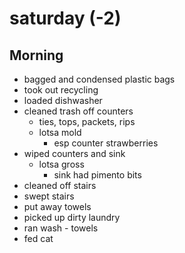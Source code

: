 # saturday (-2)
## Morning
- bagged and condensed plastic bags
- took out recycling
- loaded dishwasher
- cleaned trash off counters
  - ties, tops, packets, rips
  - lotsa mold
    - esp counter strawberries
- wiped counters and sink
  - lotsa gross
    - sink had pimento bits
- cleaned off stairs
- swept stairs
- put away towels
- picked up dirty laundry
- ran wash - towels
- fed cat

